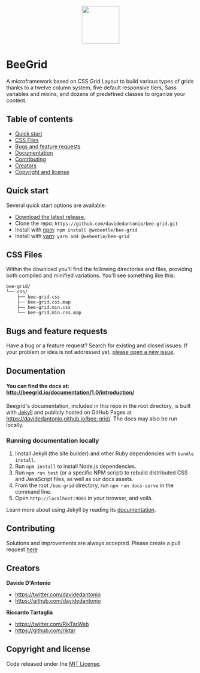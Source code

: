 <p align="center">
  <img src="https://davidedantonio.github.io/bee-grid/assets/images/beegrid_icon_teal.png" width=100 />
  <h1>BeeGrid</h1>
  A microframework based on CSS Grid Layout to build various types of grids thanks to a twelve column system, five default responsive tiers, Sass variables and mixins, and dozens of predefined classes to organize your content.
</p>

## Table of contents

- [Quick start](#quick-start)
- [CSS Files](#css-files)
- [Bugs and feature requests](#bugs-and-feature-requests)
- [Documentation](#documentation)
- [Contributing](#contributing)
- [Creators](#creators)
- [Copyright and license](#copyright-and-license)

## Quick start

Several quick start options are available:

- [Download the latest release.](https://github.com/davidedantonio/bee-grid/archive/master.zip)
- Clone the repo: `https://github.com/davidedantonio/bee-grid.git`
- Install with [npm](https://www.npmjs.com/): `npm install @webeetle/bee-grid`
- Install with [yarn](https://yarnpkg.com/): `yarn add @webeetle/bee-grid`

## CSS Files

Within the download you'll find the following directories and files, providing both compiled and minified variations. You'll see something like this:

```
bee-grid/
└── css/
    ├── bee-grid.css
    ├── bee-grid.css.map
    ├── bee-grid.min.css
    └── bee-grid.min.css.map
```

## Bugs and feature requests

Have a bug or a feature request? Search for existing and closed issues. If your problem or idea is not addressed yet, [please open a new issue](https://github.com/davidedantonio/bee-grid/issues/new).

## Documentation

#### You can find the docs at: <http://beegrid.io/documentation/1.0/introduction/>

Beegrid's documentation, included in this repo in the root directory, is built with [Jekyll](https://jekyllrb.com/) and publicly hosted on GitHub Pages at <https://davidedantonio.github.io/bee-grid/>. The docs may also be run locally.

### Running documentation locally

1. Iinstall Jekyll (the site builder) and other Ruby dependencies with `bundle install`.
2. Run `npm install` to install Node.js dependencies.
3. Run `npm run test` (or a specific NPM script) to rebuild distributed CSS and JavaScript files, as well as our docs assets.
4. From the root `/bee-grid` directory, run `npm run docs-serve` in the command line.
5. Open `http://localhost:9001` in your browser, and voilà.

Learn more about using Jekyll by reading its [documentation](https://jekyllrb.com/docs/home/).

## Contributing

Solutions and improvements are always accepted. Please create a pull request [here](https://github.com/davidedantonio/bee-grid/)

## Creators

**Davide D'Antonio**

- <https://twitter.com/davidedantonio>
- <https://github.com/davidedantonio>

**Riccardo Tartaglia**

- <https://twitter.com/RikTarWeb>
- <https://github.com/riktar>

## Copyright and license

Code released under the [MIT License](https://github.com/davidedantonio/bee-grid/blob/master/LICENSE).
